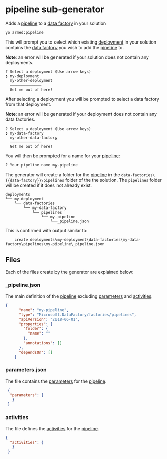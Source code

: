 # pipeline sub-generator

Adds a [pipeline](https://docs.microsoft.com/en-us/azure/data-factory/concepts-pipelines-activities) to a [data factory](https://azure.microsoft.com/en-us/services/data-factory/) in your solution

```pwsh
yo armed:pipeline
```

This will prompt you to select which existing [deployment](./deployments.md) in your solution contains the [data factory](https://azure.microsoft.com/en-us/services/data-factory/) you wish to add the [pipeline](https://docs.microsoft.com/en-us/azure/data-factory/concepts-pipelines-activities) to.

**Note**: an error will be generated if your solution does not contain any deployments.

<!-- TODO: replace with image -->
```pwsh
? Select a deployment (Use arrow keys)
❯ my-deployment
  my-other-deployment
  ──────────────
  Get me out of here!
```

After selecting a deployment you will be prompted to select a data factory from that deployment.

**Note**: an error will be generated if your deployment does not contain any data factories.

<!-- TODO: replace with image -->
```pwsh
? Select a deployment (Use arrow keys)
❯ my-data-factory
  my-other-data-factory
  ──────────────
  Get me out of here!
```

You will then be prompted for a name for your [pipeline](https://docs.microsoft.com/en-us/azure/data-factory/concepts-pipelines-activities):

<!-- TODO: replace with image -->
```text
? Your pipeline name my-pipeline
```

The generator will create a folder for the [pipeline](https://docs.microsoft.com/en-us/azure/data-factory/concepts-pipelines-activities) in the `data-factories\{{data-factory}}\pipelines` folder of the the solution.  The `pipelines` folder will be created if it does not already exist.

```text
deployments
└── my-deployment
    └── data-factories
        └── my-data-factory
            └── pipelines
                └── my-pipeline
                    └──_pipeline.json
```

This is confirmed with output similar to:

```text
    create deployments\my-deployment\data-factories\my-data-factory\pipelines\my-pipeline\_pipeline.json
```

## Files

Each of the files create by the generator are explained below:

### _pipeline.json

The main definition of the [pipeline](https://docs.microsoft.com/en-us/azure/data-factory/concepts-pipelines-activities) excluding [parameters](https://docs.microsoft.com/en-us/azure/data-factory/concepts-pipelines-activities#pipeline-json) and [activities](https://docs.microsoft.com/en-us/azure/data-factory/concepts-pipelines-activities#activity-json).

```json
{
      "name": "my-pipeline",
      "type": "Microsoft.DataFactory/factories/pipelines",
      "apiVersion": "2018-06-01",
      "properties": {
        "folder": {
          "name": ""
        },
        "annotations": []
      },
      "dependsOn": []
    }
```

### parameters.json

The file contains the [parameters](https://docs.microsoft.com/en-us/azure/data-factory/concepts-pipelines-activities#pipeline-json) for the [pipeline](https://docs.microsoft.com/en-us/azure/data-factory/concepts-pipelines-activities).

```json
 {
  "parameters": {
   }
 }
```

### activities

The file defines the [activities](https://docs.microsoft.com/en-us/azure/data-factory/concepts-pipelines-activities#activity-json) for the [pipeline](https://docs.microsoft.com/en-us/azure/data-factory/concepts-pipelines-activities).

```json
{
  "activities": {
   }
 }
```
